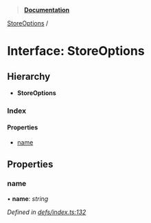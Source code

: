 > **[Documentation](../README.md)**

[StoreOptions](storeoptions.md) /

# Interface: StoreOptions

## Hierarchy

* **StoreOptions**

### Index

#### Properties

* [name](storeoptions.md#name)

## Properties

###  name

• **name**: *string*

*Defined in [defs/index.ts:132](https://github.com/badbatch/cachemap/blob/f0089aa/packages/core/src/defs/index.ts#L132)*